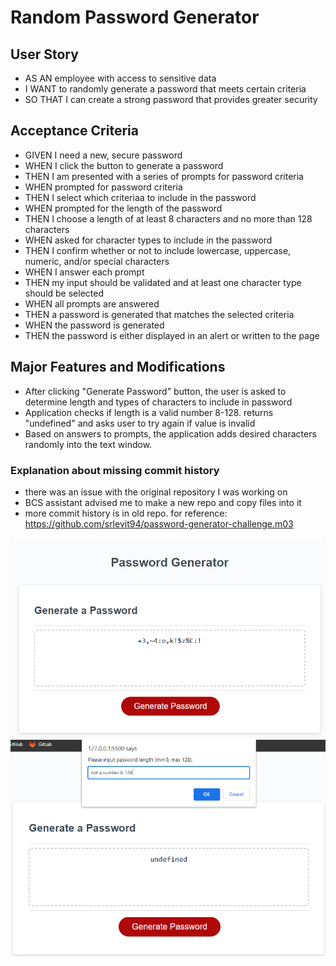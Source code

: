 # Random Password Generator

## User Story
- AS AN employee with access to sensitive data
- I WANT to randomly generate a password that meets certain criteria
- SO THAT I can create a strong password that provides greater security

## Acceptance Criteria
- GIVEN I need a new, secure password
- WHEN I click the button to generate a password
- THEN I am presented with a series of prompts for password criteria
- WHEN prompted for password criteria
- THEN I select which criteriaa to include in the password
- WHEN prompted for the length of the password
- THEN I choose a length of at least 8 characters and no more than 128 characters
- WHEN asked for character types to include in the password
- THEN I confirm whether or not to include lowercase, uppercase, numeric, and/or special characters
- WHEN I answer each prompt
- THEN my input should be validated and at least one character type should be selected
- WHEN all prompts are answered
- THEN a password is generated that matches the selected criteria
- WHEN the password is generated
- THEN the password is either displayed in an alert or written to the page

## Major Features and Modifications
- After clicking "Generate Password" button, the user is asked to determine length and types of characters to include in password
- Application checks if length is a valid number 8-128. returns "undefined" and asks user to try again if value is invalid
- Based on answers to prompts, the application adds desired characters randomly into the text window.

### Explanation about missing commit history
- there was an issue with the original repository I was working on
- BCS assistant advised me to make a new repo and copy files into it
- more commit history is in old repo. for reference: https://github.com/srlevit94/password-generator-challenge.m03

![web image 1](https://github.com/srlevit94/pw-generator-m03-challenge/blob/main/password.deployed.png?raw=true)
![web image 2](https://github.com/srlevit94/pw-generator-m03-challenge/blob/main/password.undefined.png?raw=true)
